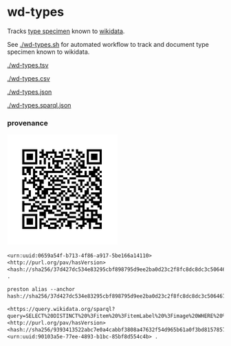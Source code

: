 # wd-types

Tracks [type specimen](https://en.wikipedia.org/wiki/Type_(biology)) known to [wikidata](https://wikidata.org).

See [./wd-types.sh](./wd-types.sh) for automated workflow to track and document type specimen known to wikidata.

[./wd-types.tsv](./wd-types.tsv)

[./wd-types.csv](./wd-types.csv)

[./wd-types.json](./wd-types.json)

[./wd-types.sparql.json](./wd-types.sparql.json)


### provenance

![./qrcode.png](./qrcode.png)

```
<urn:uuid:0659a54f-b713-4f86-a917-5be166a14110> <http://purl.org/pav/hasVersion> <hash://sha256/37d427dc534e83295cbf898795d9ee2ba0d23c2f8fc8dc8dc3c5064677fe8fce> .
```

```
preston alias --anchor hash://sha256/37d427dc534e83295cbf898795d9ee2ba0d23c2f8fc8dc8dc3c5064677fe8fce
```

```
<https://query.wikidata.org/sparql?query=SELECT%20DISTINCT%20%3Fitem%20%3FitemLabel%20%3Fimage%20WHERE%20%7B%0A%20%20%3Fitem%20wdt%3AP31*%2Fwdt%3AP279*%20wd%3AQ51255340%20%3B%0A%20%20%20%20%20%20%20%20wdt%3AP18%20%3Fimage%0A%20%20SERVICE%20wikibase%3Alabel%20%7B%20bd%3AserviceParam%20wikibase%3Alanguage%20%22%5BAUTO_LANGUAGE%5D%2Cen%22.%20%7D%0A%7D%0ALIMIT%20200000%0A%0A&format=json> <http://purl.org/pav/hasVersion> <hash://sha256/9393413522abc7e0a4cabbf3808a47632f54d965b61a0f3bd81578575bf47c7a> <urn:uuid:90103a5e-77ee-4893-b1bc-85bf8d554c4b> .
```
